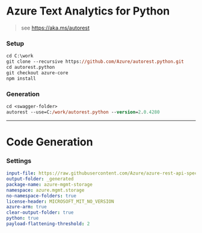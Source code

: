 # Azure Text Analytics for Python

> see https://aka.ms/autorest

### Setup
```ps
cd C:\work
git clone --recursive https://github.com/Azure/autorest.python.git
cd autorest.python
git checkout azure-core
npm install
```

### Generation
```ps
cd <swagger-folder>
autorest --use=C:/work/autorest.python --version=2.0.4280
```

---
# Code Generation

### Settings
``` yaml
input-file: https://raw.githubusercontent.com/Azure/azure-rest-api-specs/master/specification/storage/resource-manager/Microsoft.Storage/stable/2019-06-01/blob.json
output-folder: _generated
package-name: azure-mgmt-storage
namespace: azure.mgmt.storage
no-namespace-folders: true
license-header: MICROSOFT_MIT_NO_VERSION
azure-arm: true
clear-output-folder: true
python: true
payload-flattening-threshold: 2
```